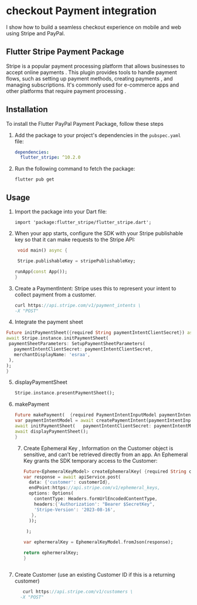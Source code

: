 # checkout Payment integration

I show how to build a seamless checkout experience on mobile and web using Stripe and PayPal.

## Flutter Stripe Payment Package

Stripe is a popular payment processing platform that allows businesses to accept online payments . This plugin provides tools to handle payment flows, such as setting up payment methods, creating payments , and managing subscriptions. It's commonly used for e-commerce apps and other platforms that require payment processing .


## Installation

To install the Flutter PayPal Payment Package, follow these steps

1. Add the package to your project's dependencies in the `pubspec.yaml` file:
   ```yaml
   dependencies:
     flutter_stripe: ^10.2.0
    ``` 
2. Run the following command to fetch the package:

    ``` 
    flutter pub get
    ``` 

## Usage
1. Import the package into your Dart file:

    ``` 
   import 'package:flutter_stripe/flutter_stripe.dart';
    ```
2. When your app starts, configure the SDK with your Stripe publishable key so that it can make requests to the Stripe API:
   ```dart
    void main() async {
   
    Stripe.publishableKey = stripePublishableKey;
   
   runApp(const App());
   }
    ```
3. Create a PaymentIntent:
   Stripe uses this to represent your intent to collect payment from a customer.
   ```dart
   curl https://api.stripe.com/v1/payment_intents \
   -X "POST"

    ```
4.  Integrate the payment sheet 

   ```dart
 Future initPaymentSheet({required String paymentIntentClientSecret}) async {
  await Stripe.instance.initPaymentSheet(
    paymentSheetParameters: SetupPaymentSheetParameters(
      paymentIntentClientSecret: paymentIntentClientSecret,
      merchantDisplayName: 'esraa',
    ),
  );
}

  ```
5. displayPaymentSheet
   ```dart
   Stripe.instance.presentPaymentSheet();
    ```
6. makePayment
   ```dart
   Future makePayment(  {required PaymentIntentInputModel paymentIntentInputModel}) async {
   var paymentIntentModel = await createPaymentIntent(paymentIntentInputModel);
   await initPaymentSheet(   paymentIntentClientSecret: paymentIntentModel.clientSecret!);
   await displayPaymentSheet();
   }
    ```
   7. Create Ephemeral Key , Information on the Customer object is sensitive, and can’t be retrieved directly from an app. An Ephemeral Key grants the SDK temporary access to the Customer:
      ```dart
      Future<EphemeralKeyModel> createEphemeralKey( {required String customerId}) async {
      var response = await apiService.post(
        data: {'customer': customerId},
        endPoint:https://api.stripe.com/v1/ephemeral_keys,
        options: Options(
          contentType: Headers.formUrlEncodedContentType,
          headers:{'Authorization': "Bearer $SecretKey",
          'Stripe-Version': '2023-08-16',
         },
        ));
     
       );

      var ephermeralKey = EphemeralKeyModel.fromJson(response);

      return ephermeralKey;
      }
      
    ```
  8. Create Customer (use an existing Customer ID if this is a returning customer)
     ```dart
        curl https://api.stripe.com/v1/customers \
       -X "POST"
  




   
   
